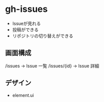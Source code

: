 # gh-issues

- Issueが見れる
- 投稿ができる
- リポジトリの切り替えができる

## 画面構成

/issues -> Issue 一覧
/issues/{id} -> Issue 詳細

## デザイン

- element.ui

